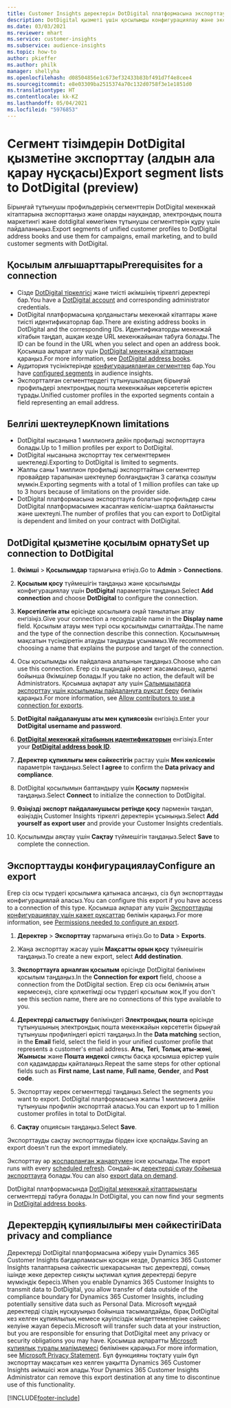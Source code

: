 ```yaml
---
title: Customer Insights деректерін DotDigital платформасына экспорттау
description: DotDigital қызметі үшін қосылымды конфигурациялау және экспорттау жолы туралы ақпарат.
ms.date: 03/03/2021
ms.reviewer: mhart
ms.service: customer-insights
ms.subservice: audience-insights
ms.topic: how-to
author: pkieffer
ms.author: philk
manager: shellyha
ms.openlocfilehash: d08504856e1c673ef32433b83bf491d7f4e8cee4
ms.sourcegitcommit: e8e03309ba2515374a70c132d0758f3e1e1851d0
ms.translationtype: HT
ms.contentlocale: kk-KZ
ms.lasthandoff: 05/04/2021
ms.locfileid: "5976853"
---
```

# <a name="export-segment-lists-to-dotdigital-preview"></a><span data-ttu-id="b45a4-103">Сегмент тізімдерін DotDigital қызметіне экспорттау (алдын ала қарау нұсқасы)</span><span class="sxs-lookup"><span data-stu-id="b45a4-103">Export segment lists to DotDigital (preview)</span></span>

<span data-ttu-id="b45a4-104">Бірыңғай тұтынушы профильдерінің сегменттерін DotDigital мекенжай кітаптарына экспорттаңыз және оларды науқандар, электрондық пошта маркетингі және dotdigital көмегімен тұтынушы сегменттерін құру үшін пайдаланыңыз.</span><span class="sxs-lookup"><span data-stu-id="b45a4-104">Export segments of unified customer profiles to DotDigital address books and use them for campaigns, email marketing, and to build customer segments with DotDigital.</span></span> 

## <a name="prerequisites-for-a-connection"></a><span data-ttu-id="b45a4-105">Қосылым алғышарттары</span><span class="sxs-lookup"><span data-stu-id="b45a4-105">Prerequisites for a connection</span></span>

-   <span data-ttu-id="b45a4-106">Сізде [DotDigital тіркелгісі](https://dotdigital.com/) және тиісті әкімшінің тіркелгі деректері бар.</span><span class="sxs-lookup"><span data-stu-id="b45a4-106">You have a [DotDigital account](https://dotdigital.com/) and corresponding administrator credentials.</span></span>
-   <span data-ttu-id="b45a4-107">DotDigital платформасына қолданыстағы мекенжай кітаптары және тиісті идентификаторлар бар.</span><span class="sxs-lookup"><span data-stu-id="b45a4-107">There are existing address books in DotDigital and the corresponding IDs.</span></span> <span data-ttu-id="b45a4-108">Идентификаторды мекенжай кітабын таңдап, ашқан кезде URL мекенжайынан табуға болады.</span><span class="sxs-lookup"><span data-stu-id="b45a4-108">The ID can be found in the URL when you select and open an address book.</span></span> <span data-ttu-id="b45a4-109">Қосымша ақпарат алу үшін [DotDigital мекенжай кітаптарын](https://support.dotdigital.com/hc/articles/212211968-Creating-an-address-book) қараңыз.</span><span class="sxs-lookup"><span data-stu-id="b45a4-109">For more information, see [DotDigital address books](https://support.dotdigital.com/hc/articles/212211968-Creating-an-address-book).</span></span>
-   <span data-ttu-id="b45a4-110">Аудитория түсініктерінде [конфигурацияланған сегменттер](segments.md) бар.</span><span class="sxs-lookup"><span data-stu-id="b45a4-110">You have [configured segments](segments.md) in audience insights.</span></span>
-   <span data-ttu-id="b45a4-111">Экспортталған сегменттердегі тұтынушылардың бірыңғай профильдері электрондық пошта мекенжайын көрсететін өрістен тұрады.</span><span class="sxs-lookup"><span data-stu-id="b45a4-111">Unified customer profiles in the exported segments contain a field representing an email address.</span></span>

## <a name="known-limitations"></a><span data-ttu-id="b45a4-112">Белгілі шектеулер</span><span class="sxs-lookup"><span data-stu-id="b45a4-112">Known limitations</span></span>

- <span data-ttu-id="b45a4-113">DotDigital нысанына 1 миллионға дейін профильді экспорттауға болады.</span><span class="sxs-lookup"><span data-stu-id="b45a4-113">Up to 1 million profiles per export to DotDigital.</span></span>
- <span data-ttu-id="b45a4-114">DotDigital нысанына экспорттау тек сегменттермен шектеледі.</span><span class="sxs-lookup"><span data-stu-id="b45a4-114">Exporting to DotDigital is limited to segments.</span></span>
- <span data-ttu-id="b45a4-115">Жалпы саны 1 миллион профильді экспорттайтын сегменттер провайдер тарапынан шектеулер болғандықтан 3 сағатқа созылуы мүмкін.</span><span class="sxs-lookup"><span data-stu-id="b45a4-115">Exporting segments with a total of 1 million profiles can take up to 3 hours because of limitations on the provider side.</span></span> 
- <span data-ttu-id="b45a4-116">DotDigital платформасына экспорттауға болатын профильдер саны DotDigital платформасымен жасалған келісім-шартқа байланысты және шектеулі.</span><span class="sxs-lookup"><span data-stu-id="b45a4-116">The number of profiles that you can export to DotDigital is dependent and limited on your contract with DotDigital.</span></span>

## <a name="set-up-connection-to-dotdigital"></a><span data-ttu-id="b45a4-117">DotDigital қызметіне қосылым орнату</span><span class="sxs-lookup"><span data-stu-id="b45a4-117">Set up connection to DotDigital</span></span>

1. <span data-ttu-id="b45a4-118">**Әкімші** > **Қосылымдар** тармағына өтіңіз.</span><span class="sxs-lookup"><span data-stu-id="b45a4-118">Go to **Admin** > **Connections**.</span></span>

1. <span data-ttu-id="b45a4-119">**Қосылым қосу** түймешігін таңдаңыз және қосылымды конфигурациялау үшін **DotDigital** параметрін таңдаңыз.</span><span class="sxs-lookup"><span data-stu-id="b45a4-119">Select **Add connection** and choose **DotDigital** to configure the connection.</span></span>

1. <span data-ttu-id="b45a4-120">**Көрсетілетін аты** өрісінде қосылымға оңай танылатын атау енгізіңіз.</span><span class="sxs-lookup"><span data-stu-id="b45a4-120">Give your connection a recognizable name in the **Display name** field.</span></span> <span data-ttu-id="b45a4-121">Қосылым атауы мен түрі осы қосылымды сипаттайды.</span><span class="sxs-lookup"><span data-stu-id="b45a4-121">The name and the type of the connection describe this connection.</span></span> <span data-ttu-id="b45a4-122">Қосылымның мақсатын түсіндіретін атауды таңдауды ұсынамыз.</span><span class="sxs-lookup"><span data-stu-id="b45a4-122">We recommend choosing a name that explains the purpose and target of the connection.</span></span>

1. <span data-ttu-id="b45a4-123">Осы қосылымды кім пайдалана алатынын таңдаңыз.</span><span class="sxs-lookup"><span data-stu-id="b45a4-123">Choose who can use this connection.</span></span> <span data-ttu-id="b45a4-124">Егер сіз ешқандай әрекет жасамасаңыз, әдепкі бойынша Әкімшілер болады.</span><span class="sxs-lookup"><span data-stu-id="b45a4-124">If you take no action, the default will be Administrators.</span></span> <span data-ttu-id="b45a4-125">Қосымша ақпарат алу үшін [Салымшыларға экспорттау үшін қосылымды пайдалануға рұқсат беру](connections.md#allow-contributors-to-use-a-connection-for-exports) бөлімін қараңыз.</span><span class="sxs-lookup"><span data-stu-id="b45a4-125">For more information, see [Allow contributors to use a connection for exports](connections.md#allow-contributors-to-use-a-connection-for-exports).</span></span>

1. <span data-ttu-id="b45a4-126">**DotDigital пайдаланушы аты мен құпиясөзін** енгізіңіз.</span><span class="sxs-lookup"><span data-stu-id="b45a4-126">Enter your **DotDigital username and password**.</span></span>

1. <span data-ttu-id="b45a4-127">**[DotDigital мекенжай кітабының идентификаторын](https://support.dotdigital.com/hc/articles/212211968-Creating-an-address-book)** енгізіңіз.</span><span class="sxs-lookup"><span data-stu-id="b45a4-127">Enter your **[DotDigital address book ID](https://support.dotdigital.com/hc/articles/212211968-Creating-an-address-book)**.</span></span>

1. <span data-ttu-id="b45a4-128">**Деректер құпиялығы мен сәйкестігін** растау үшін **Мен келісемін** параметрін таңдаңыз.</span><span class="sxs-lookup"><span data-stu-id="b45a4-128">Select **I agree** to confirm the **Data privacy and compliance**.</span></span>

1. <span data-ttu-id="b45a4-129">DotDigital қосылымын баптандыру үшін **Қосылу** пәрменін таңдаңыз.</span><span class="sxs-lookup"><span data-stu-id="b45a4-129">Select **Connect** to initialize the connection to DotDigital.</span></span>

1. <span data-ttu-id="b45a4-130">**Өзіңізді экспорт пайдаланушысы ретінде қосу** пәрменін таңдап, өзіңіздің Customer Insights тіркелгі деректерін ұсыныңыз.</span><span class="sxs-lookup"><span data-stu-id="b45a4-130">Select **Add yourself as export user** and provide your Customer Insights credentials.</span></span>

1. <span data-ttu-id="b45a4-131">Қосылымды аяқтау үшін **Сақтау** түймешігін таңдаңыз.</span><span class="sxs-lookup"><span data-stu-id="b45a4-131">Select **Save** to complete the connection.</span></span> 

## <a name="configure-an-export"></a><span data-ttu-id="b45a4-132">Экспорттауды конфигурациялау</span><span class="sxs-lookup"><span data-stu-id="b45a4-132">Configure an export</span></span>

<span data-ttu-id="b45a4-133">Егер сіз осы түрдегі қосылымға қатынаса алсаңыз, сіз бұл экспорттауды конфигурациялай аласыз.</span><span class="sxs-lookup"><span data-stu-id="b45a4-133">You can configure this export if you have access to a connection of this type.</span></span> <span data-ttu-id="b45a4-134">Қосымша ақпарат алу үшін [Экспорттауды конфигурациялау үшін қажет рұқсаттар](export-destinations.md#set-up-a-new-export) бөлімін қараңыз.</span><span class="sxs-lookup"><span data-stu-id="b45a4-134">For more information, see [Permissions needed to configure an export](export-destinations.md#set-up-a-new-export).</span></span>

1. <span data-ttu-id="b45a4-135">**Деректер** > **Экспорттау** тармағына өтіңіз.</span><span class="sxs-lookup"><span data-stu-id="b45a4-135">Go to **Data** > **Exports**.</span></span>

1. <span data-ttu-id="b45a4-136">Жаңа экспорттау жасау үшін **Мақсатты орын қосу** түймешігін таңдаңыз.</span><span class="sxs-lookup"><span data-stu-id="b45a4-136">To create a new export, select **Add destination**.</span></span>

1. <span data-ttu-id="b45a4-137">**Экспорттауға арналған қосылым** өрісінде DotDigital бөлімінен қосылым таңдаңыз.</span><span class="sxs-lookup"><span data-stu-id="b45a4-137">In the **Connection for export** field, choose a connection from the DotDigital section.</span></span> <span data-ttu-id="b45a4-138">Егер сіз осы бөлімнің атын көрмесеңіз, сізге қолжетімді осы түрдегі қосылым жоқ.</span><span class="sxs-lookup"><span data-stu-id="b45a4-138">If you don't see this section name, there are no connections of this type available to you.</span></span>


1. <span data-ttu-id="b45a4-139">**Деректерді салыстыру** бөліміндегі **Электрондық пошта** өрісінде тұтынушының электрондық пошта мекенжайын көрсететін бірыңғай тұтынушы профиліндегі өрісті таңдаңыз.</span><span class="sxs-lookup"><span data-stu-id="b45a4-139">In the **Data matching** section, in the **Email** field, select the field in your unified customer profile that represents a customer's email address.</span></span> <span data-ttu-id="b45a4-140">**Аты**, **Тегі**, **Толық аты-жөні**, **Жынысы** және **Пошта индексі** сияқты басқа қосымша өрістер үшін сол қадамдарды қайталаңыз.</span><span class="sxs-lookup"><span data-stu-id="b45a4-140">Repeat the same steps for other optional fields such as **First name**, **Last name**, **Full name**, **Gender**, and **Post code**.</span></span>

1. <span data-ttu-id="b45a4-141">Экспорттау керек сегменттерді таңдаңыз.</span><span class="sxs-lookup"><span data-stu-id="b45a4-141">Select the segments you want to export.</span></span> <span data-ttu-id="b45a4-142">DotDigital платформасына жалпы 1 миллионға дейін тұтынушы профилін экспорттай аласыз.</span><span class="sxs-lookup"><span data-stu-id="b45a4-142">You can export up to 1 million customer profiles in total to DotDigital.</span></span>

1. <span data-ttu-id="b45a4-143">**Сақтау** опциясын таңдаңыз.</span><span class="sxs-lookup"><span data-stu-id="b45a4-143">Select **Save**.</span></span>

<span data-ttu-id="b45a4-144">Экспорттауды сақтау экспорттауды бірден іске қоспайды.</span><span class="sxs-lookup"><span data-stu-id="b45a4-144">Saving an export doesn't run the export immediately.</span></span>

<span data-ttu-id="b45a4-145">Экспорттау әр [жоспарланған жаңартумен](system.md#schedule-tab) іске қосылады.</span><span class="sxs-lookup"><span data-stu-id="b45a4-145">The export runs with every [scheduled refresh](system.md#schedule-tab).</span></span> <span data-ttu-id="b45a4-146">Сондай-ақ [деректерді сұрау бойынша экспорттауға](export-destinations.md#run-exports-on-demand) болады.</span><span class="sxs-lookup"><span data-stu-id="b45a4-146">You can also [export data on demand](export-destinations.md#run-exports-on-demand).</span></span> 
 
<span data-ttu-id="b45a4-147">DotDigital платформасында [DotDigital мекенжай кітаптарындағы](https://support.dotdigital.com/hc/articles/212211968-Creating-an-address-book) сегменттерді табуға болады.</span><span class="sxs-lookup"><span data-stu-id="b45a4-147">In DotDigital, you can now find your segments in [DotDigital address books](https://support.dotdigital.com/hc/articles/212211968-Creating-an-address-book).</span></span>


## <a name="data-privacy-and-compliance"></a><span data-ttu-id="b45a4-148">Деректердің құпиялылығы мен сәйкестігі</span><span class="sxs-lookup"><span data-stu-id="b45a4-148">Data privacy and compliance</span></span>

<span data-ttu-id="b45a4-149">Деректерді DotDigital платформасына жіберу үшін Dynamics 365 Customer Insights бағдарламасын қосқан кезде, Dynamics 365 Customer Insights талаптарына сәйкестік шекарасынан тыс деректерді, соның ішінде жеке деректер сияқты ықтимал құпия деректерді беруге мүмкіндік бересіз.</span><span class="sxs-lookup"><span data-stu-id="b45a4-149">When you enable Dynamics 365 Customer Insights to transmit data to DotDigital, you allow transfer of data outside of the compliance boundary for Dynamics 365 Customer Insights, including potentially sensitive data such as Personal Data.</span></span> <span data-ttu-id="b45a4-150">Microsoft мұндай деректерді сіздің нұсқауыңыз бойынша тасымалдайды, бірақ DotDigital кез келген құпиялылық немесе қауіпсіздік міндеттемелеріне сәйкес келуіне жауап бересіз.</span><span class="sxs-lookup"><span data-stu-id="b45a4-150">Microsoft will transfer such data at your instruction, but you are responsible for ensuring that DotDigital meet any privacy or security obligations you may have.</span></span> <span data-ttu-id="b45a4-151">Қосымша ақпаратты [Microsoft құпиялық туралы мәлімдемесі](https://go.microsoft.com/fwlink/?linkid=396732) бөлімінен қараңыз.</span><span class="sxs-lookup"><span data-stu-id="b45a4-151">For more information, see [Microsoft Privacy Statement](https://go.microsoft.com/fwlink/?linkid=396732).</span></span>
<span data-ttu-id="b45a4-152">Бұл функцияны тоқтату үшін бұл экспорттау мақсатын кез келген уақытта Dynamics 365 Customer Insights әкімшісі жоя алады.</span><span class="sxs-lookup"><span data-stu-id="b45a4-152">Your Dynamics 365 Customer Insights Administrator can remove this export destination at any time to discontinue use of this functionality.</span></span>


[!INCLUDE[footer-include](../includes/footer-banner.md)]
